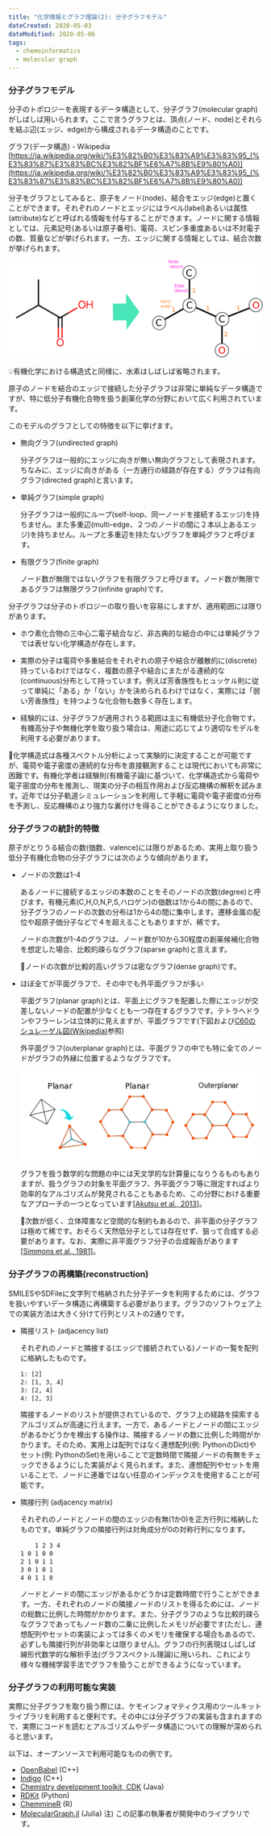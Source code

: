 ```yaml
---
title: "化学情報とグラフ理論(2): 分子グラフモデル"
dateCreated: 2020-05-03
dateModified: 2020-05-06
tags:
  - chemoinformatics
  - molecular graph
---
```


### 分子グラフモデル

分子のトポロジーを表現するデータ構造として、分子グラフ(molecular graph)がしばしば用いられます。ここで言うグラフとは、頂点(ノード、node)とそれらを結ぶ辺(エッジ、edge)から構成されるデータ構造のことです。

グラフ(データ構造) - Wikipedia  
[https://ja.wikipedia.org/wiki/%E3%82%B0%E3%83%A9%E3%83%95_(%E3%83%87%E3%83%BC%E3%82%BF%E6%A7%8B%E9%80%A0)](https://ja.wikipedia.org/wiki/%E3%82%B0%E3%83%A9%E3%83%95_(%E3%83%87%E3%83%BC%E3%82%BF%E6%A7%8B%E9%80%A0))

分子をグラフとしてみると、原子をノード(node)、結合をエッジ(edge)と置くことができます。それぞれのノードとエッジにはラベル(label)あるいは属性(attribute)などと呼ばれる情報を付与することができます。ノードに関する情報としては、元素記号(あるいは原子番号)、電荷、スピン多重度あるいは不対電子の数、質量などが挙げられます。一方、エッジに関する情報としては、結合次数が挙げられます。

![Molecular graph](../assets/molecular-graph/molgraph.png)

💡<span class="tip">有機化学における構造式と同様に、水素はしばしば省略されます。</span>

原子のノードを結合のエッジで接続した分子グラフは非常に単純なデータ構造ですが、特に低分子有機化合物を扱う創薬化学の分野において広く利用されています。

このモデルのグラフとしての特徴を以下に挙げます。

- 無向グラフ(undirected graph)

  分子グラフは一般的にエッジに向きが無い無向グラフとして表現されます。ちなみに、エッジに向きがある（一方通行の経路が存在する）グラフは有向グラフ(directed graph)と言います。

- 単純グラフ(simple graph)

  分子グラフは一般的にループ(self-loop、同一ノードを接続するエッジ)を持ちません。また多重辺(multi-edge、２つのノードの間に２本以上あるエッジ)を持ちません。ループと多重辺を持たないグラフを単純グラフと呼びます。

- 有限グラフ(finite graph)

  ノード数が無限ではないグラフを有限グラフと呼びます。ノード数が無限であるグラフは無限グラフ(infinite graph)です。


分子グラフは分子のトポロジーの取り扱いを容易にしますが、適用範囲には限りがあります。

- ホウ素化合物の三中心二電子結合など、非古典的な結合の中には単純グラフでは表せない化学構造が存在します。

- 実際の分子は電荷や多重結合をそれぞれの原子や結合が離散的に(discrete)持っているわけではなく、複数の原子や結合にまたがる連続的な(continuous)分布として持っています。例えば芳香族性もヒュッケル則に従って単純に「ある」か「ない」かを決められるわけではなく、実際には「弱い芳香族性」を持つような化合物も数多く存在します。

- 経験的には、分子グラフが適用されうる範囲は主に有機低分子化合物です。有機高分子や無機化学を取り扱う場合は、用途に応じてより適切なモデルを利用する必要があります。

📗<span class="note">化学構造式は各種スペクトル分析によって実験的に決定することが可能ですが、電荷や電子密度の連続的な分布を直接観測することは現代においても非常に困難です。有機化学者は経験則(有機電子論)に基づいて、化学構造式から電荷や電子密度の分布を推測し、現実の分子の相互作用および反応機構の解釈を試みます。近年では分子軌道シミュレーションを利用して手軽に電荷や電子密度の分布を予測し、反応機構のより強力な裏付けを得ることができるようになりました。</span>


### 分子グラフの統計的特徴

原子がとりうる結合の数(価数、valence)には限りがあるため、実用上取り扱う低分子有機化合物の分子グラフには次のような傾向があります。

- ノードの次数は1-4

  あるノードに接続するエッジの本数のことをそのノードの次数(degree)と呼びます。有機元素(C,H,O,N,P,S,ハロゲン)の価数は1から4の間にあるので、分子グラフのノードの次数の分布は1から4の間に集中します。遷移金属の配位や超原子価分子などで４を超えることもありますが、稀です。
  
  ノードの次数が1-4のグラフは、ノード数が10から30程度の創薬候補化合物を想定した場合、比較的疎らなグラフ(sparse graph)と言えます。

  📗<span class="note">ノードの次数が比較的高いグラフは密なグラフ(dense graph)です。</span>

- ほぼ全てが平面グラフで、その中でも外平面グラフが多い

  平面グラフ(planar graph)とは、平面上にグラフを配置した際にエッジが交差しないノードの配置が少なくとも一つ存在するグラフです。テトラへドランやフラーレンは立体的に見えますが、平面グラフです(下図および[C60のシュレーゲル図(Wikipedia)](https://en.wikipedia.org/wiki/Fullerene#/media/File:Graph_of_60-fullerene_w-nodes.svg)参照)

  外平面グラフ(outerplanar graph)とは、平面グラフの中でも特に全てのノードがグラフの外縁に位置するようなグラフです。

  ![planar graph](../assets/molecular-graph/planar.png)

  グラフを扱う数学的な問題の中には天文学的な計算量になりうるものもありますが、扱うグラフの対象を平面グラフ、外平面グラフ等に限定すればより効率的なアルゴリズムが発見されることもあるため、この分野における重要なアプローチの一つとなっています[[Akutsu et al., 2013]](http://dx.doi.org/10.5936/csbj.201302004)。

  📗<span class="note">次数が低く、立体障害など空間的な制約もあるので、非平面の分子グラフは極めて稀です。おそらく天然低分子としては存在せず、狙って合成する必要があります。なお、実際に非平面グラフ分子の合成報告があります[[Simmons et al., 1981]](https://doi.org/10.1016/0040-4039(81)80077-9)。</span>


### 分子グラフの再構築(reconstruction)

SMILESやSDFileに文字列で格納された分子データを利用するためには、グラフを扱いやすいデータ構造に再構築する必要があります。グラフのソフトウェア上での実装方法は大きく分けて行列とリストの2通りです。

- 隣接リスト (adjacency list)

  それぞれのノードと隣接する(エッジで接続されている)ノードの一覧を配列に格納したものです。

  ```
  1: [2]
  2: [1, 3, 4]
  3: [2, 4]
  4: [2, 3]
  ```

  隣接するノードのリストが提供されているので、グラフ上の経路を探索するアルゴリズムが高速に行えます。一方で、あるノードとノードの間にエッジがあるかどうかを検出する操作は、隣接するノードの数に比例した時間がかかります。そのため、実用上は配列ではなく連想配列(例: PythonのDict)やセット(例: PythonのSet)を用いることで定数時間で隣接ノードの有無をチェックできるようにした実装がよく見られます。また、連想配列やセットを用いることで、ノードに連番ではない任意のインデックスを使用することが可能です。

- 隣接行列 (adjacency matrix)

  それぞれのノードとノードの間のエッジの有無(1か0)を正方行列に格納したものです。単純グラフの隣接行列は対角成分が0の対称行列になります。

  ```
      1 2 3 4
  1 0 1 0 0
  2 1 0 1 1
  3 0 1 0 1
  4 0 1 1 0
  ```

  ノードとノードの間にエッジがあるかどうかは定数時間で行うことができます。一方、それぞれのノードの隣接ノードのリストを得るためには、ノードの総数に比例した時間がかかります。また、分子グラフのような比較的疎らなグラフであってもノード数の二乗に比例したメモリが必要です(ただし、連想配列やセットの実装によっては多くのメモリを確保する場合もあるので、必ずしも隣接行列が非効率とは限りません)。グラフの行列表現はしばしば線形代数学的な解析手法(グラフスペクトル理論)に用いられ、これにより様々な機械学習手法でグラフを扱うことができるようになっています。


### 分子グラフの利用可能な実装

実際に分子グラフを取り扱う際には、ケモインフォマティクス用のツールキットライブラリを利用すると便利です。その中には分子グラフの実装も含まれますので、実際にコードを読むとアルゴリズムやデータ構造についての理解が深められると思います。

以下は、オープンソースで利用可能なものの例です。

- [OpenBabel](http://openbabel.org/wiki/Main_Page) (C++)
- [Indigo](https://lifescience.opensource.epam.com/indigo/) (C++)
- [Chemistry development toolkit, CDK](https://cdk.github.io/) (Java)
- [RDKit](https://rdkit.org) (Python)
- [ChemmineR](https://bioconductor.org/packages/release/bioc/html/ChemmineR.html) (R)
- [MolecularGraph.jl](https://github.com/mojaie/MolecularGraph.jl) (Julia)<span class="tip"> 注) この記事の執筆者が開発中のライブラリです。</span>
